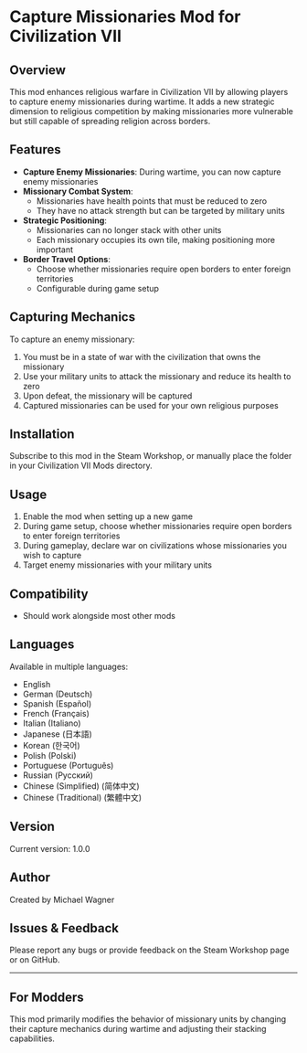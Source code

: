 # Capture Missionaries Mod for Civilization VII

## Overview
This mod enhances religious warfare in Civilization VII by allowing players to capture enemy missionaries during wartime. It adds a new strategic dimension to religious competition by making missionaries more vulnerable but still capable of spreading religion across borders.

## Features
- **Capture Enemy Missionaries**: During wartime, you can now capture enemy missionaries
- **Missionary Combat System**: 
  - Missionaries have health points that must be reduced to zero
  - They have no attack strength but can be targeted by military units
- **Strategic Positioning**: 
  - Missionaries can no longer stack with other units
  - Each missionary occupies its own tile, making positioning more important
- **Border Travel Options**:
  - Choose whether missionaries require open borders to enter foreign territories
  - Configurable during game setup

## Capturing Mechanics
To capture an enemy missionary:
1. You must be in a state of war with the civilization that owns the missionary
2. Use your military units to attack the missionary and reduce its health to zero
3. Upon defeat, the missionary will be captured
4. Captured missionaries can be used for your own religious purposes

## Installation
Subscribe to this mod in the Steam Workshop, or manually place the folder in your Civilization VII Mods directory.

## Usage
1. Enable the mod when setting up a new game
2. During game setup, choose whether missionaries require open borders to enter foreign territories
3. During gameplay, declare war on civilizations whose missionaries you wish to capture
4. Target enemy missionaries with your military units

## Compatibility
- Should work alongside most other mods

## Languages
Available in multiple languages:
- English
- German (Deutsch)
- Spanish (Español)
- French (Français)
- Italian (Italiano)
- Japanese (日本語)
- Korean (한국어)
- Polish (Polski)
- Portuguese (Português)
- Russian (Русский)
- Chinese (Simplified) (简体中文)
- Chinese (Traditional) (繁體中文)

## Version
Current version: 1.0.0

## Author
Created by Michael Wagner

## Issues & Feedback
Please report any bugs or provide feedback on the Steam Workshop page or on GitHub.

---

## For Modders
This mod primarily modifies the behavior of missionary units by changing their capture mechanics during wartime and adjusting their stacking capabilities.